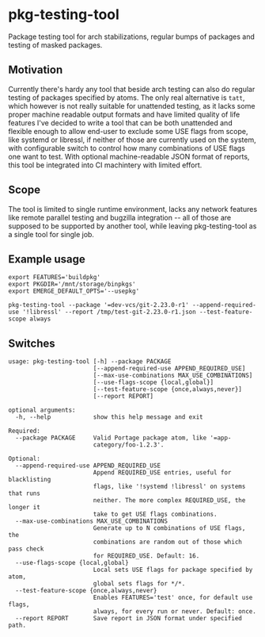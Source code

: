# pkg-testing-tool

Package testing tool for arch stabilizations, regular bumps of packages and testing of masked packages.

## Motivation

Currently there's hardy any tool that beside arch testing can also do regular testing of packages specified by atoms. The only real alternative is `tatt`, which however is not really suitable for unattended testing, as it lacks some proper machine readable output formats and have limited quality of life features I've decided to write a tool that can be both unattended and flexible enough to allow end-user to exclude some USE flags from scope, like systemd or libressl, if neither of those are currently used on the system, with configurable switch to control how many combinations of USE flags one want to test. With optional machine-readable JSON format of reports, this tool be integrated into CI machintery with limited effort.

## Scope

The tool is limited to single runtime environment, lacks any network features like remote parallel testing and bugzilla integration -- all of those are supposed to be supported by another tool, while leaving pkg-testing-tool as a single tool for single job.

## Example usage

```
export FEATURES='buildpkg' 
export PKGDIR='/mnt/storage/binpkgs'
export EMERGE_DEFAULT_OPTS='--usepkg'

pkg-testing-tool --package '=dev-vcs/git-2.23.0-r1' --append-required-use '!libressl' --report /tmp/test-git-2.23.0-r1.json --test-feature-scope always
```

## Switches

```
usage: pkg-testing-tool [-h] --package PACKAGE
                        [--append-required-use APPEND_REQUIRED_USE]
                        [--max-use-combinations MAX_USE_COMBINATIONS]
                        [--use-flags-scope {local,global}]
                        [--test-feature-scope {once,always,never}]
                        [--report REPORT]

optional arguments:
  -h, --help            show this help message and exit

Required:
  --package PACKAGE     Valid Portage package atom, like '=app-
                        category/foo-1.2.3'.

Optional:
  --append-required-use APPEND_REQUIRED_USE
                        Append REQUIRED_USE entries, useful for blacklisting
                        flags, like '!systemd !libressl' on systems that runs
                        neither. The more complex REQUIRED_USE, the longer it
                        take to get USE flags combinations.
  --max-use-combinations MAX_USE_COMBINATIONS
                        Generate up to N combinations of USE flags, the
                        combinations are random out of those which pass check
                        for REQUIRED_USE. Default: 16.
  --use-flags-scope {local,global}
                        Local sets USE flags for package specified by atom,
                        global sets flags for */*.
  --test-feature-scope {once,always,never}
                        Enables FEATURES='test' once, for default use flags,
                        always, for every run or never. Default: once.
  --report REPORT       Save report in JSON format under specified path.

```
